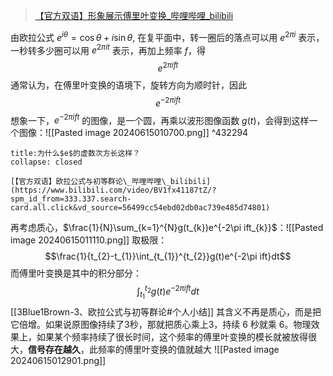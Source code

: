 >[【官方双语】形象展示傅里叶变换\_哔哩哔哩\_bilibili](https://www.bilibili.com/video/BV1pW411J7s8/?spm_id_from=333.337.search-card.all.click&vd_source=56499cc54ebd02db0ac739e485d74801)

由欧拉公式 $e^{i\theta}=\cos{\theta}+i\sin{\theta}$, 在复平面中，转一圈后的落点可以用 $e^{2\pi i}$ 表示，一秒转多少圈可以用 $e^{2\pi it}$ 表示，再加上频率 $f$，得
$$
e^{2\pi{ift}}
$$
通常认为，在傅里叶变换的语境下，旋转方向为顺时针，因此
$$
e^{-2\pi{ift}}
$$
想象一下，$e^{-2\pi{ift}}$ 的图像，是一个圆，再乘以波形图像函数 $g(t)$，会得到这样一个图像：![[Pasted image 20240615010700.png]] ^432294
```ad-question
title:为什么$e$的虚数次方长这样？
collapse: closed

[【官方双语】欧拉公式与初等群论\_哔哩哔哩\_bilibili](https://www.bilibili.com/video/BV1fx41187tZ/?spm_id_from=333.337.search-card.all.click&vd_source=56499cc54ebd02db0ac739e485d74801)
```

再考虑质心，$\frac{1}{N}\sum_{k=1}^{N}g(t_{k})e^{-2\pi ift_{k}}$：![[Pasted image 20240615011110.png]]
取极限：
$$\frac{1}{t_{2}-t_{1}}\int_{t_{1}}^{t_{2}}g(t)e^{-2\pi ift}dt$$
而傅里叶变换是其中的积分部分：
$$\int_{t_{1}}^{t_{2}}g(t)e^{-2\pi ift}dt$$
[[3Blue1Brown-3、欧拉公式与初等群论#个人小结]]
其含义不再是质心，而是把它倍增。如果说原图像持续了3秒，那就把质心乘上3，持续 6 秒就乘 6。物理效果上，如果某个频率持续了很长时间，这个频率的傅里叶变换的模长就被放得很大，**信号存在越久**，此频率的傅里叶变换的值就越大
  ![[Pasted image 20240615012901.png]]
